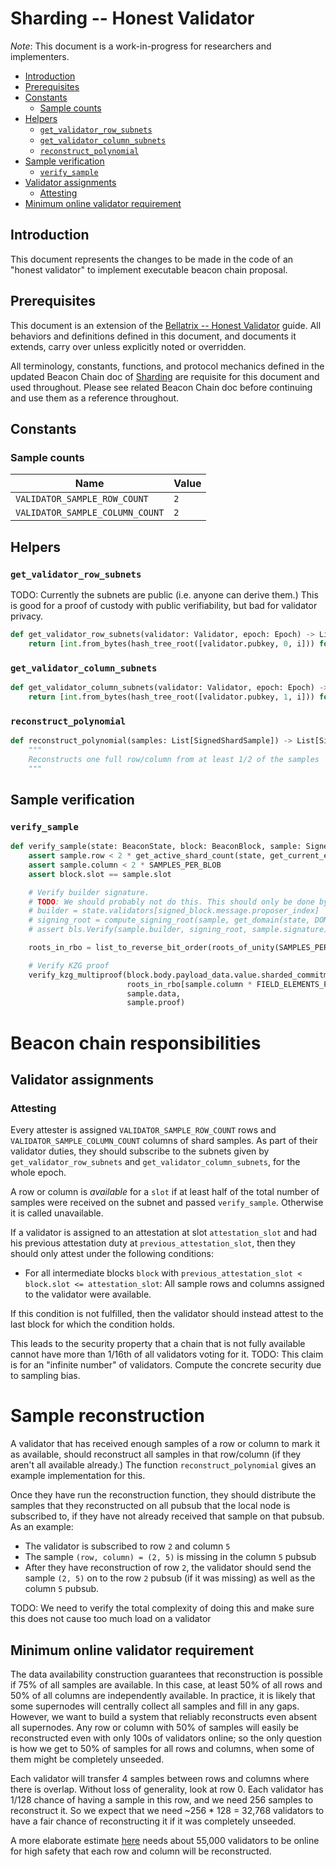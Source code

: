 # Sharding -- Honest Validator

*Note*: This document is a work-in-progress for researchers and implementers.

<!-- mdformat-toc start --slug=github --no-anchors --maxlevel=6 --minlevel=2 -->

- [Introduction](#introduction)
- [Prerequisites](#prerequisites)
- [Constants](#constants)
  - [Sample counts](#sample-counts)
- [Helpers](#helpers)
  - [`get_validator_row_subnets`](#get_validator_row_subnets)
  - [`get_validator_column_subnets`](#get_validator_column_subnets)
  - [`reconstruct_polynomial`](#reconstruct_polynomial)
- [Sample verification](#sample-verification)
  - [`verify_sample`](#verify_sample)
- [Validator assignments](#validator-assignments)
  - [Attesting](#attesting)
- [Minimum online validator requirement](#minimum-online-validator-requirement)

<!-- mdformat-toc end -->

## Introduction

This document represents the changes to be made in the code of an "honest
validator" to implement executable beacon chain proposal.

## Prerequisites

This document is an extension of the
[Bellatrix -- Honest Validator](../../bellatrix/validator.md) guide. All
behaviors and definitions defined in this document, and documents it extends,
carry over unless explicitly noted or overridden.

All terminology, constants, functions, and protocol mechanics defined in the
updated Beacon Chain doc of [Sharding](./beacon-chain.md) are requisite for this
document and used throughout. Please see related Beacon Chain doc before
continuing and use them as a reference throughout.

## Constants

### Sample counts

| Name                            | Value |
| ------------------------------- | ----- |
| `VALIDATOR_SAMPLE_ROW_COUNT`    | `2`   |
| `VALIDATOR_SAMPLE_COLUMN_COUNT` | `2`   |

## Helpers

### `get_validator_row_subnets`

TODO: Currently the subnets are public (i.e. anyone can derive them.) This is
good for a proof of custody with public verifiability, but bad for validator
privacy.

```python
def get_validator_row_subnets(validator: Validator, epoch: Epoch) -> List[uint64]:
    return [int.from_bytes(hash_tree_root([validator.pubkey, 0, i])) for i in range(VALIDATOR_SAMPLE_ROW_COUNT)]
```

### `get_validator_column_subnets`

```python
def get_validator_column_subnets(validator: Validator, epoch: Epoch) -> List[uint64]:
    return [int.from_bytes(hash_tree_root([validator.pubkey, 1, i])) for i in range(VALIDATOR_SAMPLE_COLUMN_COUNT)]
```

### `reconstruct_polynomial`

```python
def reconstruct_polynomial(samples: List[SignedShardSample]) -> List[SignedShardSample]:
    """
    Reconstructs one full row/column from at least 1/2 of the samples
    """

```

## Sample verification

### `verify_sample`

```python
def verify_sample(state: BeaconState, block: BeaconBlock, sample: SignedShardSample):
    assert sample.row < 2 * get_active_shard_count(state, get_current_epoch(block.slot))
    assert sample.column < 2 * SAMPLES_PER_BLOB
    assert block.slot == sample.slot

    # Verify builder signature.
    # TODO: We should probably not do this. This should only be done by p2p to verify samples *before* intermediate block is in
    # builder = state.validators[signed_block.message.proposer_index]
    # signing_root = compute_signing_root(sample, get_domain(state, DOMAIN_SHARD_SAMPLE))
    # assert bls.Verify(sample.builder, signing_root, sample.signature)

    roots_in_rbo = list_to_reverse_bit_order(roots_of_unity(SAMPLES_PER_BLOB * FIELD_ELEMENTS_PER_SAMPLE))

    # Verify KZG proof
    verify_kzg_multiproof(block.body.payload_data.value.sharded_commitments_container.sharded_commitments[sample.row],
                          roots_in_rbo[sample.column * FIELD_ELEMENTS_PER_SAMPLE:(sample.column + 1) * FIELD_ELEMENTS_PER_SAMPLE],
                          sample.data,
                          sample.proof)
```

# Beacon chain responsibilities

## Validator assignments

### Attesting

Every attester is assigned `VALIDATOR_SAMPLE_ROW_COUNT` rows and
`VALIDATOR_SAMPLE_COLUMN_COUNT` columns of shard samples. As part of their
validator duties, they should subscribe to the subnets given by
`get_validator_row_subnets` and `get_validator_column_subnets`, for the whole
epoch.

A row or column is *available* for a `slot` if at least half of the total number
of samples were received on the subnet and passed `verify_sample`. Otherwise it
is called unavailable.

If a validator is assigned to an attestation at slot `attestation_slot` and had
his previous attestation duty at `previous_attestation_slot`, then they should
only attest under the following conditions:

- For all intermediate blocks `block` with
  `previous_attestation_slot < block.slot <= attestation_slot`: All sample rows
  and columns assigned to the validator were available.

If this condition is not fulfilled, then the validator should instead attest to
the last block for which the condition holds.

This leads to the security property that a chain that is not fully available
cannot have more than 1/16th of all validators voting for it. TODO: This claim
is for an "infinite number" of validators. Compute the concrete security due to
sampling bias.

# Sample reconstruction

A validator that has received enough samples of a row or column to mark it as
available, should reconstruct all samples in that row/column (if they aren't all
available already.) The function `reconstruct_polynomial` gives an example
implementation for this.

Once they have run the reconstruction function, they should distribute the
samples that they reconstructed on all pubsub that the local node is subscribed
to, if they have not already received that sample on that pubsub. As an example:

- The validator is subscribed to row `2` and column `5`
- The sample `(row, column) = (2, 5)` is missing in the column `5` pubsub
- After they have reconstruction of row `2`, the validator should send the
  sample `(2, 5)` on to the row `2` pubsub (if it was missing) as well as the
  column `5` pubsub.

TODO: We need to verify the total complexity of doing this and make sure this
does not cause too much load on a validator

## Minimum online validator requirement

The data availability construction guarantees that reconstruction is possible if
75% of all samples are available. In this case, at least 50% of all rows and 50%
of all columns are independently available. In practice, it is likely that some
supernodes will centrally collect all samples and fill in any gaps. However, we
want to build a system that reliably reconstructs even absent all supernodes.
Any row or column with 50% of samples will easily be reconstructed even with
only 100s of validators online; so the only question is how we get to 50% of
samples for all rows and columns, when some of them might be completely
unseeded.

Each validator will transfer 4 samples between rows and columns where there is
overlap. Without loss of generality, look at row 0. Each validator has 1/128
chance of having a sample in this row, and we need 256 samples to reconstruct
it. So we expect that we need ~256 * 128 = 32,768 validators to have a fair
chance of reconstructing it if it was completely unseeded.

A more elaborate estimate
[here](https://notes.ethereum.org/@dankrad/minimum-reconstruction-validators)
needs about 55,000 validators to be online for high safety that each row and
column will be reconstructed.
